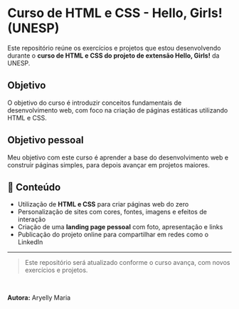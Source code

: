 # Curso de HTML e CSS - Hello, Girls! (UNESP)

Este repositório reúne os exercícios e projetos que estou desenvolvendo durante o **curso de HTML e CSS do projeto de extensão Hello, Girls!** da UNESP.

## Objetivo 

O objetivo do curso é introduzir conceitos fundamentais de desenvolvimento web, com foco na criação de páginas estáticas utilizando HTML e CSS.

## Objetivo pessoal

Meu objetivo com este curso é aprender a base do desenvolvimento web e construir páginas simples, para depois avançar em projetos maiores.

## 📂 Conteúdo

- Utilização de **HTML e CSS** para criar páginas web do zero
- Personalização de sites com cores, fontes, imagens e efeitos de interação
- Criação de uma **landing page pessoal** com foto, apresentação e links
- Publicação do projeto online para compartilhar em redes como o LinkedIn

---

> Este repositório será atualizado conforme o curso avança, com novos exercícios e projetos.

<br>

**Autora:** Aryelly Maria
